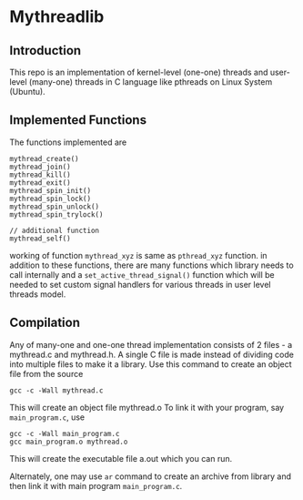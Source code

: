 # Mythreadlib

## Introduction
This repo is an implementation of kernel-level (one-one) threads and user-level (many-one) threads
in C language like pthreads on Linux System (Ubuntu).

## Implemented Functions

The functions implemented are

```
mythread_create()
mythread_join()
mythread_kill()
mythread_exit()
mythread_spin_init()
mythread_spin_lock()
mythread_spin_unlock()
mythread_spin_trylock()

// additional function
mythread_self()
```

working of function `mythread_xyz` is same as `pthread_xyz` function.
in addition to these functions, there are many functions which library needs to call internally
and a `set_active_thread_signal()` function which will be needed to set custom signal handlers
for various threads in user level threads model.

## Compilation

Any of many-one and one-one thread implementation consists of 2 files - a mythread.c and mythread.h.
A single C file is made instead of dividing code into multiple files to make it a library.
Use this command to create an object file from the source

`gcc -c -Wall mythread.c`

This will create an object file mythread.o
To link it with your program, say `main_program.c`, use

```
gcc -c -Wall main_program.c
gcc main_program.o mythread.o
```

This will create the executable file a.out which you can run.

Alternately, one may use `ar` command to create an archive from library and then link it with main
program `main_program.c`.



